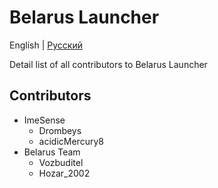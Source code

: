 # Belarus Launcher

English | [Русский](./CONTRIBUTORS.ru.md)

Detail list of all contributors to Belarus Launcher

## Contributors

- ImeSense
  - Drombeys
  - acidicMercury8
- Belarus Team
  - Vozbuditel
  - Hozar_2002
